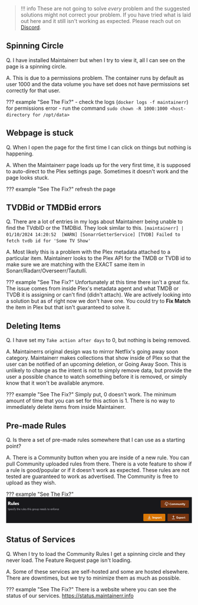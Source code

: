 
> !!! info
    These are not going to solve *every* problem and the suggested solutions might not correct your problem. If you have tried what is laid out here and it still isn't working as expected. Please reach out on [Discord](https://discord.gg/WP4ZW2QYwk).

## Spinning Circle

Q. I have installed Maintainerr but when I try to view it, all I can see on the page is a spinning circle.

A. This is due to a permissions problem. The container runs by default as user 1000 and the data volume you have set does not have permissions set correctly for that user.

??? example "See The Fix?"
    - check the logs (`docker logs -f maintainerr`) for permissions error
    - run the command `sudo chown -R 1000:1000 <host-directory for /opt/data>`

## Webpage is stuck

Q. When I open the page for the first time I can click on  things but nothing is happening.

A. When the Maintainerr page loads up for the very first time, it is supposed to auto-direct to the Plex settings page. Sometimes it doesn't work and the page looks stuck.

??? example "See The Fix?"
    refresh the page

## TVDBid or TMDBid errors

Q. There are a lot of entries in my logs about Maintainerr being unable to find the TVdbID or the TMDBid. They look similar to this. `[maintainerr] | 01/10/2024 14:20:52  [WARN] [SonarrGetterService] [TVDB] Failed to fetch tvdb id for 'Some TV Show'`

A. Most likely this is a problem with the Plex metadata attached to a particular item. Maintainerr looks to the Plex API for the TMDB or TVDB id to make sure we are matching with the EXACT same item in Sonarr/Radarr/Overseerr/Tautulli.

??? example "See The Fix?"
    Unfortunately at this time there isn't a great fix. The issue comes from inside Plex's metadata agent and what TMDB or TVDB it is assigning or can't find (didn't attach). We are actively looking into a solution but as of right now we don't have one. You could try to **Fix Match** the item in Plex but that isn't guaranteed to solve it.

## Deleting Items

Q. I have set my `Take action after days` to 0, but nothing is being removed.

A. Maintainerrs original design was to mirror Netflix's going away soon category. Maintainerr makes collections that show inside of Plex so that the user can be notified of an upcoming deletion, or Going Away Soon. This is unlikely to change as the intent is not to simply remove data, but provide the user a possible chance to watch something before it is removed, or simply know that it won't be available anymore.

??? example "See The Fix?"
    Simply put, 0 doesn't work. The minimum amount of time that you can set for this action is 1. There is no way to immediately delete items from inside Maintainerr.

## Pre-made Rules

Q. Is there a set of pre-made rules somewhere that I can use as a starting point?

A. There is a Community button when you are inside of a new rule. You can pull Community uploaded rules from there. There is a vote feature to show if a rule is good/popular or if it doesn't work as expected. These rules are not tested are guaranteed to work as advertised. The Community is free to upload as they wish.

??? example "See The Fix?"
![Community Button](images/community_button.png)

## Status of Services

Q. When I try to load the Community Rules I get a spinning circle and they never load. The Feature Request page isn't loading.

A. Some of these services are self-hosted and some are hosted elsewhere. There are downtimes, but we try to minimize them as much as possible.

??? example "See The Fix?"
    There is a website where you can see the status of our services. https://status.maintainerr.info